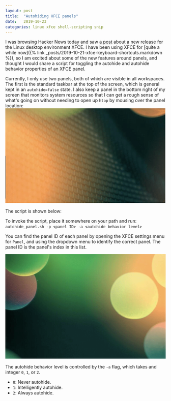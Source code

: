 ```yaml
---
layout: post
title:  "Autohiding XFCE panels"
date:   2019-10-23
categories: linux xfce shell-scripting snip
---
```


I was browsing Hacker News today and saw [a post](https://simon.shimmerproject.org/2019/10/19/xfce-4-15-development-phase-starting/) about a new release for the Linux desktop environment XFCE.
I have been using XFCE for [quite a while now]({% link _posts/2019-10-21-xfce-keyboard-shortcuts.markdown %}), so I am excited about some of the new features around panels, and thought I would share a script for toggling the autohide and autohide behavior properties of an XFCE panel.

Currently, I only use two panels, both of which are visible in all workspaces.
The first is the standard taskbar at the top of the screen, which is general kept in an `autohide=false` state.
I also keep a panel in the bottom right of my screen that monitors system resources so that I can get a rough sense of what's going on without needing to open up `htop` by mousing over the panel location:
![Demonstration of mousing over the resource-monitor panel](/assets/resource-monitor-panel-autohide.gif)

The script is shown below:

<script src="https://gist.github.com/eindiran/5f5696a61889c2dfbb423c5be1a70c52.js"></script>

To invoke the script, place it somewhere on your path and run: `autohide_panel.sh -p <panel ID> -a <autohide behavior level>`

You can find the panel ID of each panel by opening the XFCE settings menu for `Panel`, and using the dropdown menu to identify the correct panel. The panel ID is the panel's index in this list.

![Finding the panel ID](/assets/finding-panel-id.gif)

The autohide behavior level is controlled by the `-a` flag, which takes and integer `0`, `1`, or `2`.

* `0`: Never autohide.
* `1`: Intelligently autohide.
* `2`: Always autohide.
